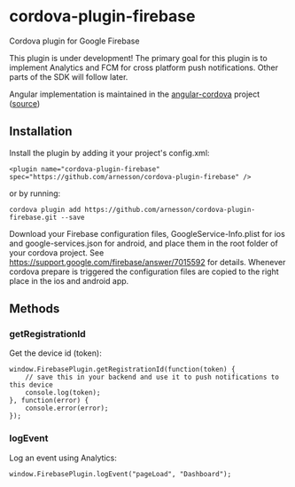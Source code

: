 # cordova-plugin-firebase
Cordova plugin for Google Firebase

This plugin is under development! The primary goal for this plugin is to implement Analytics and FCM for cross platform push notifications. Other parts of the SDK will follow later.

Angular implementation is maintained in the [angular-cordova](https://github.com/arnesson/angular-cordova) project ([source](https://github.com/arnesson/angular-cordova/blob/master/src/plugins/3rdparty/firebase.js))

## Installation
Install the plugin by adding it your project's config.xml:
```
<plugin name="cordova-plugin-firebase" spec="https://github.com/arnesson/cordova-plugin-firebase" />
```
or by running:
```
cordova plugin add https://github.com/arnesson/cordova-plugin-firebase.git --save
```
Download your Firebase configuration files, GoogleService-Info.plist for ios and google-services.json for android, and place them in the root folder of your cordova project. See https://support.google.com/firebase/answer/7015592 for details.
Whenever cordova prepare is triggered the configuration files are copied to the right place in the ios and android app.


## Methods

### getRegistrationId

Get the device id (token):
```
window.FirebasePlugin.getRegistrationId(function(token) {
    // save this in your backend and use it to push notifications to this device
    console.log(token);
}, function(error) {
    console.error(error);
});
```

### logEvent

Log an event using Analytics:
```
window.FirebasePlugin.logEvent("pageLoad", "Dashboard");
```
